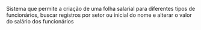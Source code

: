Sistema que permite a criação de uma folha salarial para diferentes tipos de funcionários, buscar registros por setor ou inicial do nome e alterar o valor do salário dos funcionários
